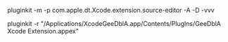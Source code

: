 pluginkit -m -p com.apple.dt.Xcode.extension.source-editor -A -D -vvv  

pluginkit -r "/Applications/XcodeGeeDblA.app/Contents/PlugIns/GeeDblA Xcode Extension.appex"